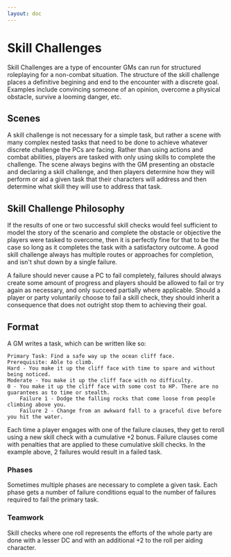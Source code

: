 ```yaml
---
layout: doc
---
```

# Skill Challenges

Skill Challenges are a type of encounter GMs can run for structured roleplaying for a non-combat situation. The structure of the skill challenge places a definitive begining and end to the encounter with a discrete goal. Examples include convincing someone of an opinion, overcome a physical obstacle, survive a looming danger, etc.

## Scenes

A skill challenge is not necessary for a simple task, but rather a scene with many complex nested tasks that need to be done to achieve whatever discrete challenge the PCs are facing. Rather than using actions and combat abilities, players are tasked with only using skills to complete the challenge. The scene always begins with the GM presenting an obstacle and declaring a skill challenge, and then players determine how they will perform or aid a given task that their characters will address and then determine what skill they will use to address that task.

## Skill Challenge Philosophy

If the results of one or two successful skill checks would feel sufficient to model the story of the scenario and complete the obstacle or objective the players were tasked to overcome, then it is perfectly fine for that to be the case so long as it completes the task with a satisfactory outcome. A good skill challenge always has multiple routes or approaches for completion, and isn't shut down by a single failure.

A failure should never cause a PC to fail completely, failures should always create some amount of progress and players should be allowed to fail or try again as necessary, and only succeed partially where applicable. Should a player or party voluntarily choose to fail a skill check, they should inherit a consequence that does not outright stop them to achieving their goal.

## Format

A GM writes a task, which can be written like so:

```text
Primary Task: Find a safe way up the ocean cliff face.
Prerequisite: Able to climb.
Hard - You make it up the cliff face with time to spare and without being noticed.
Moderate - You make it up the cliff face with no difficulty.
0 - You make it up the cliff face with some cost to HP. There are no guarantees as to time or stealth.
    Failure 1 - Dodge the falling rocks that come loose from people climbing above you.
    Failure 2 - Change from an awkward fall to a graceful dive before you hit the water.
```

Each time a player engages with one of the failure clauses, they get to reroll using a new skill check with a cumulative +2 bonus. Failure clauses come with penalties that are applied to these cumulative skill checks. In the example above, 2 failures would result in a failed task.

### Phases

Sometimes multiple phases are necessary to complete a given task. Each phase gets a number of failure conditions equal to the number of failures required to fail the primary task.

### Teamwork

Skill checks where one roll represents the efforts of the whole party are done with a lesser DC and with an additional +2 to the roll per aiding character.
